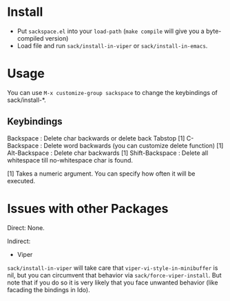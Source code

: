 Install
=======

* Put `sackspace.el` into your `load-path` (`make compile` will give you a byte-compiled version)
* Load file and run `sack/install-in-viper` or `sack/install-in-emacs`.

Usage
=====

You can use `M-x customize-group sackspace` to change the keybindings of
sack/install-*. 

Keybindings
-----------

Backspace       : Delete char backwards or delete back Tabstop [1]
C-Backspace     : Delete word backwards (you can customize delete function) [1]
Alt-Backspace   : Delete char backwards [1]
Shift-Backspace : Delete all whitespace till no-whitespace char is found.

[1] Takes a numeric argument. You can specify how often it will be executed.

Issues with other Packages
==========================

Direct: None.

Indirect:

* Viper

`sack/install-in-viper` will take care that `viper-vi-style-in-minibuffer` is
nil, but you can circumvent that behavior via `sack/force-viper-install`. But
note that if you do so it is very likely that you face unwanted behavior (like
facading the bindings in Ido).

